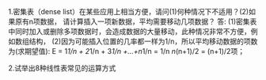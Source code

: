 1.密集表（dense list）在某些应用上相当方便，请问(1)何种情况下不适用？(2)如果原有n项数据，
请计算插入一项新数据，平均需要移动几项数据？
答: (1)密集表中同时加入或删除多项数据时，会造成数据的大量移动，此种情况非常不方便，例如数组结构，
    (2)因为可能插入位置的几率都一样为1/n，所以平均移动数据的项数为(求期望值):
    E = 1*1/n + 2*1/n + 3*1/n +...+n*1/n
      = 1/n *n*(n+1)/2 = (n+1)/2项；

2.试举出8种线性表常见的运算方式
